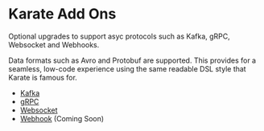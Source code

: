 # Karate Add Ons

Optional upgrades to support asyc protocols such as Kafka, gRPC, Websocket and Webhooks.

Data formats such as Avro and Protobuf are supported. This provides for a seamless, low-code experience using the same readable DSL style that Karate is famous for.

* [Kafka](./karate-kafka/README.md)
* [gRPC](./karate-grpc/README.md)
* [Websocket](./karate-websocket/README.md)
* [Webhook](./karate-webhook/README.md) (Coming Soon)

